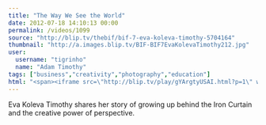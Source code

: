```yaml
---
title: "The Way We See the World"
date: 2012-07-18 14:10:13 00:00
permalink: /videos/1099
source: "http://blip.tv/thebif/bif-7-eva-koleva-timothy-5704164"
thumbnail: "http://a.images.blip.tv/BIF-BIF7EvaKolevaTimothy212.jpg"
user:
  username: "tigrinho"
  name: "Adam Timothy"
tags: ["business","creativity","photography","education"]
html: "<span><iframe src=\"http://blip.tv/play/gYArgtyUSAI.html?p=1\" width=\"590\" height=\"332\" frameborder=\"0\" allowfullscreen></iframe><embed type=\"application/x-shockwave-flash\" src=\"http://a.blip.tv/api.swf#gYArgtyUSAI\" style=\"display:none\" wmode=\"transparent\"></embed></span>"
---
```


Eva Koleva Timothy shares her story of growing up behind the Iron Curtain and the creative power of perspective.